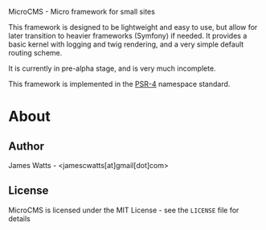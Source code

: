 MicroCMS - Micro framework for small sites

This framework is designed to be lightweight and easy to use, but allow for later transition to heavier frameworks (Symfony) if needed. It provides a basic kernel with logging and twig rendering, and a very simple default routing scheme.

It is currently in pre-alpha stage, and is very much incomplete.

This framework is implemented in the [PSR-4](https://github.com/php-fig/fig-standards/blob/master/accepted/PSR-4-autoloader.md) namespace standard.

About
=====

Author
------

James Watts - <jamescwatts[at]gmail[dot]com>

License
-------

MicroCMS is licensed under the MIT License - see the `LICENSE` file for details
